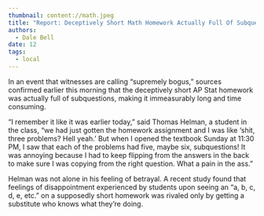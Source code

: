```yaml
---
thumbnail: content://math.jpeg
title: "Report: Deceptively Short Math Homework Actually Full Of Subquestions"
authors:
  - Dale Bell
date: 12
tags:
  - local
---
```


In an event that witnesses are calling “supremely bogus,” sources confirmed earlier this morning that the deceptively short AP Stat homework was actually full of subquestions, making it immeasurably long and time consuming.

“I remember it like it was earlier today,” said Thomas Helman, a student in the class, “we had just gotten the homework assignment and I was like ‘shit, three problems? Hell yeah.’ But when I opened the textbook Sunday at 11:30 PM, I saw that each of the problems had five, maybe six, subquestions! It was annoying because I had to keep flipping from the answers in the back to make sure I was copying from the right question. What a pain in the ass.”

Helman was not alone in his feeling of betrayal. A recent study found that feelings of disappointment experienced by students upon seeing an “a, b, c, d, e, etc.” on a supposedly short homework was rivaled only by getting a substitute who knows what they’re doing.

